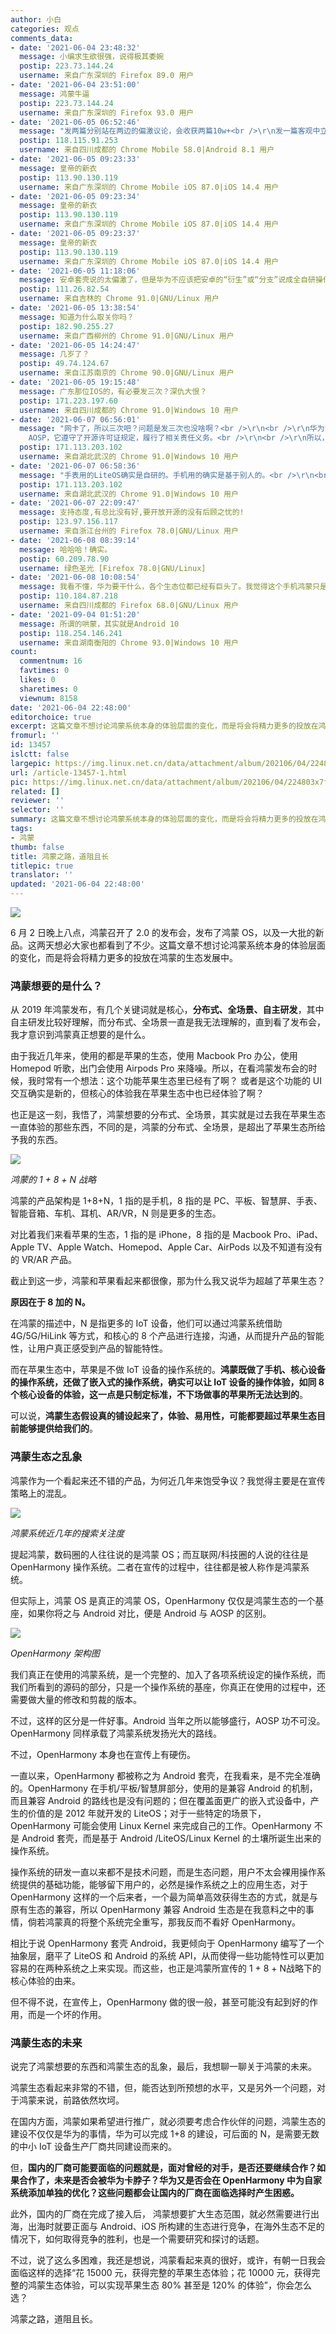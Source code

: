 ```yaml
---
author: 小白
categories: 观点
comments_data:
- date: '2021-06-04 23:48:32'
  message: 小编求生欲很强，说得极其委婉
  postip: 223.73.144.24
  username: 来自广东深圳的 Firefox 89.0 用户
- date: '2021-06-04 23:51:00'
  message: 鸿蒙牛逼
  postip: 223.73.144.24
  username: 来自广东深圳的 Firefox 93.0 用户
- date: '2021-06-05 06:52:46'
  message: "发两篇分别站在两边的偏激议论，会收获两篇10w+<br />\r\n发一篇客观中立的评论，会被口水淹死<br />\r\n这个小编真的很谨慎，幸好这里也不是10w+平台。。。。"
  postip: 118.115.91.253
  username: 来自四川成都的 Chrome Mobile 58.0|Android 8.1 用户
- date: '2021-06-05 09:23:33'
  message: 皇帝的新衣
  postip: 113.90.130.119
  username: 来自广东深圳的 Chrome Mobile iOS 87.0|iOS 14.4 用户
- date: '2021-06-05 09:23:34'
  message: 皇帝的新衣
  postip: 113.90.130.119
  username: 来自广东深圳的 Chrome Mobile iOS 87.0|iOS 14.4 用户
- date: '2021-06-05 09:23:37'
  message: 皇帝的新衣
  postip: 113.90.130.119
  username: 来自广东深圳的 Chrome Mobile iOS 87.0|iOS 14.4 用户
- date: '2021-06-05 11:18:06'
  message: 安卓套壳说的太偏激了，但是华为不应该把安卓的“衍生”或“分支”说成全自研操作系统。
  postip: 111.26.82.54
  username: 来自吉林的 Chrome 91.0|GNU/Linux 用户
- date: '2021-06-05 13:38:54'
  message: 知道为什么取关你吗？
  postip: 182.90.255.27
  username: 来自广西柳州的 Chrome 91.0|GNU/Linux 用户
- date: '2021-06-05 14:24:47'
  message: 几岁了？
  postip: 49.74.124.67
  username: 来自江苏南京的 Chrome 90.0|GNU/Linux 用户
- date: '2021-06-05 19:15:48'
  message: 广东那位IOS的，有必要发三次？深仇大恨？
  postip: 171.223.197.60
  username: 来自四川成都的 Chrome 91.0|Windows 10 用户
- date: '2021-06-07 06:56:01'
  message: "网卡了，所以三次吧？问题是发三次也没啥啊？<br />\r\n<br />\r\n华为消费者业务软件部总裁王成录告诉德国媒体，手机版的鸿蒙是基于
    AOSP，它遵守了开源许可证规定，履行了相关责任义务。<br />\r\n<br />\r\n所以，裁缝没说谎，他们就是想耍猴"
  postip: 171.113.203.102
  username: 来自湖北武汉的 Chrome 91.0|Windows 10 用户
- date: '2021-06-07 06:58:36'
  message: "手表用的LiteOS确实是自研的。手机用的确实是基于别人的。<br />\r\n<br />\r\n国内国外宣传方式表里不一，说白了就是拿情怀骗钱的，耍猴玩"
  postip: 171.113.203.102
  username: 来自湖北武汉的 Chrome 91.0|Windows 10 用户
- date: '2021-06-07 22:09:47'
  message: 支持态度,有总比没有好,要开放开源的没有后顾之忧的!
  postip: 123.97.156.117
  username: 来自浙江台州的 Firefox 78.0|GNU/Linux 用户
- date: '2021-06-08 08:39:14'
  message: 哈哈哈！确实。
  postip: 60.209.78.90
  username: 绿色圣光 [Firefox 78.0|GNU/Linux]
- date: '2021-06-08 10:08:54'
  message: 我看不懂，华为要干什么，各个生态位都已经有巨头了。我觉得这个手机鸿蒙只是用来接手以前积累的华为用户的。
  postip: 110.184.87.218
  username: 来自四川成都的 Firefox 68.0|GNU/Linux 用户
- date: '2021-09-04 01:51:20'
  message: 所谓的哄蒙，其实就是Android 10
  postip: 118.254.146.241
  username: 来自湖南衡阳的 Chrome 93.0|Windows 10 用户
count:
  commentnum: 16
  favtimes: 0
  likes: 0
  sharetimes: 0
  viewnum: 8158
date: '2021-06-04 22:48:00'
editorchoice: true
excerpt: 这篇文章不想讨论鸿蒙系统本身的体验层面的变化，而是将会将精力更多的投放在鸿蒙的生态发展中。
fromurl: ''
id: 13457
islctt: false
largepic: https://img.linux.net.cn/data/attachment/album/202106/04/224803x7fppnqf77yyjfzb.jpg
url: /article-13457-1.html
pic: https://img.linux.net.cn/data/attachment/album/202106/04/224803x7fppnqf77yyjfzb.jpg.thumb.jpg
related: []
reviewer: ''
selector: ''
summary: 这篇文章不想讨论鸿蒙系统本身的体验层面的变化，而是将会将精力更多的投放在鸿蒙的生态发展中。
tags:
- 鸿蒙
thumb: false
title: 鸿蒙之路，道阻且长
titlepic: true
translator: ''
updated: '2021-06-04 22:48:00'
---
```


![](https://img.linux.net.cn/data/attachment/album/202106/04/224803x7fppnqf77yyjfzb.jpg)


6 月 2 日晚上八点，鸿蒙召开了 2.0 的发布会，发布了鸿蒙 OS，以及一大批的新品。这两天想必大家也都看到了不少。这篇文章不想讨论鸿蒙系统本身的体验层面的变化，而是将会将精力更多的投放在鸿蒙的生态发展中。


### 鸿蒙想要的是什么？


从 2019 年鸿蒙发布，有几个关键词就是核心，**分布式、全场景、自主研发**，其中自主研发比较好理解，而分布式、全场景一直是我无法理解的，直到看了发布会，我才意识到鸿蒙真正想要的是什么。 


由于我近几年来，使用的都是苹果的生态，使用 Macbook Pro 办公，使用 Homepod 听歌，出门会使用 Airpods Pro 来降噪。所以，在看鸿蒙发布会的时候，我时常有一个想法：这个功能苹果生态里已经有了啊？ 或者是这个功能的 UI 交互确实是新的，但核心的体验我在苹果生态中也已经体验了啊？ 


也正是这一刻，我悟了，鸿蒙想要的分布式、全场景，其实就是过去我在苹果生态一直体验的那些东西，不同的是，鸿蒙的分布式、全场景，是超出了苹果生态所给予我的东西。


![](https://img.linux.net.cn/data/attachment/album/202106/04/224147uqxu94xvvlf19482.png)


*鸿蒙的 1 + 8 + N 战略*


鸿蒙的产品架构是 1+8+N，1 指的是手机，8 指的是 PC、平板、智慧屏、手表、智能音箱、车机、耳机、AR/VR，N 则是更多的生态。


对比着我们来看苹果的生态，1 指的是 iPhone，8 指的是 Macbook Pro、iPad、Apple TV、Apple Watch、Homepod、Apple Car、AirPods 以及不知道有没有的 VR/AR 产品。


截止到这一步，鸿蒙和苹果看起来都很像，那为什么我又说华为超越了苹果生态？


**原因在于 8 加的 N。**


在鸿蒙的描述中，N 是指更多的 IoT 设备，他们可以通过鸿蒙系统借助 4G/5G/HiLink 等方式，和核心的 8 个产品进行连接，沟通，从而提升产品的智能性，让用户真正感受到产品的智能特性。


而在苹果生态中，苹果是不做 IoT 设备的操作系统的。**鸿蒙既做了手机、核心设备的操作系统，还做了嵌入式的操作系统，确实可以让 IoT 设备的操作体验，如同 8 个核心设备的体验，这一点是只制定标准，不下场做事的苹果所无法达到的**。


可以说，**鸿蒙生态假设真的铺设起来了，体验、易用性，可能都要超过苹果生态目前能够提供给我们的**。


### 鸿蒙生态之乱象


鸿蒙作为一个看起来还不错的产品，为何近几年来饱受争议？我觉得主要是在宣传策略上的混乱。


![](https://img.linux.net.cn/data/attachment/album/202106/04/224305nao3xua1o2jg3xa9.png)


*鸿蒙系统近几年的搜索关注度* 


提起鸿蒙，数码圈的人往往说的是鸿蒙 OS；而互联网/科技圈的人说的往往是 OpenHarmony 操作系统。二者在宣传的过程中，往往都是被人称作是鸿蒙系统。


但实际上，鸿蒙 OS 是真正的鸿蒙 OS，OpenHarmony 仅仅是鸿蒙生态的一个基座，如果你将之与 Android 对比，便是 Android 与 AOSP 的区别。


![](https://img.linux.net.cn/data/attachment/album/202106/04/224336t72gddgygyq1jeg3.png)


*OpenHarmony 架构图*


我们真正在使用的鸿蒙系统，是一个完整的、加入了各项系统设定的操作系统，而我们所看到的源码的部分，只是一个操作系统的基座，你真正在使用的过程中，还需要做大量的修改和剪裁的版本。


不过，这样的区分是一件好事。Android 当年之所以能够盛行，AOSP 功不可没。OpenHarmony 同样承载了鸿蒙系统发扬光大的路线。


不过，OpenHarmony 本身也在宣传上有硬伤。


一直以来，OpenHarmony 都被称之为 Android 套壳，在我看来，是不完全准确的。OpenHarmony 在手机/平板/智慧屏部分，使用的是兼容 Android 的机制，而且兼容 Android 的路线也是没有问题的；但在覆盖面更广的嵌入式设备中，产生的价值的是 2012 年就开发的 LiteOS；对于一些特定的场景下，OpenHarmony 可能会使用 Linux Kernel 来完成自己的工作。OpenHarmony 不是 Android 套壳，而是基于 Android /LiteOS/Linux Kernel 的土壤所诞生出来的操作系统。


操作系统的研发一直以来都不是技术问题，而是生态问题，用户不太会裸用操作系统提供的基础功能，能够留下用户的，必然是操作系统之上的应用生态，对于 OpenHarmony 这样的一个后来者，一个最为简单高效获得生态的方式，就是与原有生态的兼容，所以 OpenHarmony 兼容 Android 生态是在我意料之中的事情，倘若鸿蒙真的将整个系统完全重写，那我反而不看好 OpenHarmony。


相比于说 OpenHarmony 套壳 Android，我更倾向于 OpenHarmony 编写了一个抽象层，磨平了 LiteOS 和 Android 的系统 API，从而使得一些功能特性可以更加容易的在两种系统之上来实现。而这些，也正是鸿蒙所宣传的 1 + 8 + N战略下的核心体验的由来。


但不得不说，在宣传上，OpenHarmony 做的很一般，甚至可能没有起到好的作用，而是一个坏的作用。


### 鸿蒙生态的未来


说完了鸿蒙想要的东西和鸿蒙生态的乱象，最后，我想聊一聊关于鸿蒙的未来。


鸿蒙生态看起来非常的不错，但，能否达到所预想的水平，又是另外一个问题，对于鸿蒙来说，前路依然坎坷。


在国内方面，鸿蒙如果希望进行推广，就必须要考虑合作伙伴的问题，鸿蒙生态的建设不仅仅是华为的事情，华为可以完成 1+8 的建设，可后面的 N，是需要无数的中小 IoT 设备生产厂商共同建设而来的。


但，**国内的厂商可能要面临的问题就是，面对曾经的对手，是否还要继续合作？如果合作了，未来是否会被华为卡脖子？华为又是否会在 OpenHarmony 中为自家系统添加单独的优化？这些问题都会让国内的厂商在面临选择时产生困惑。** 


此外，国内的厂商在完成了接入后， 鸿蒙想要扩大生态范围，就必然需要进行出海，出海时就要正面与 Android、iOS 所构建的生态进行竞争，在海外生态不足的情况下，如何取得竞争的胜利，也是一个需要研究和探讨的话题。


不过，说了这么多困难，我还是想说，鸿蒙看起来真的很好，或许，有朝一日我会面临这样的选择“花 15000 元，获得完整的苹果生态体验；花 10000 元，获得完整的鸿蒙生态体验，可以实现苹果生态 80% 甚至是 120% 的体验”，你会怎么选？


鸿蒙之路，道阻且长。